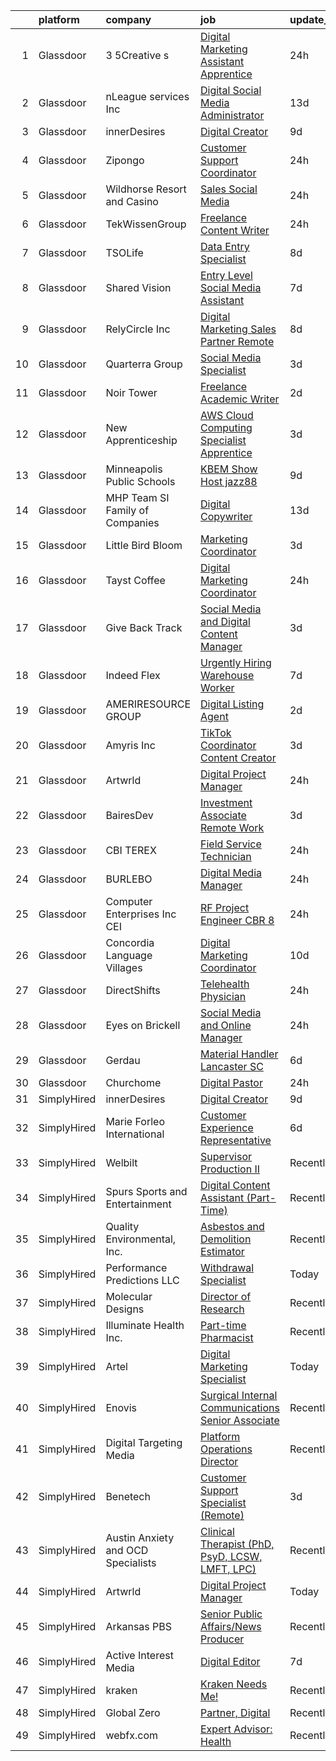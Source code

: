 

|    | platform    | company                            | job                                                                                                                                                                                                                                                                                                                                                                                                                                                                                                                                                                                                                                                                                                                                                                                                                                                                                                                                                                                                                                                                                 | update_time   | location             |
|---:|:------------|:-----------------------------------|:------------------------------------------------------------------------------------------------------------------------------------------------------------------------------------------------------------------------------------------------------------------------------------------------------------------------------------------------------------------------------------------------------------------------------------------------------------------------------------------------------------------------------------------------------------------------------------------------------------------------------------------------------------------------------------------------------------------------------------------------------------------------------------------------------------------------------------------------------------------------------------------------------------------------------------------------------------------------------------------------------------------------------------------------------------------------------------|:--------------|:---------------------|
|  1 | Glassdoor   | 3 5Creative s                      | [Digital Marketing Assistant Apprentice](https://www.glassdoor.com/partner/jobListing.htm?pos=112&ao=1136043&s=58&guid=000001826cc8335ab9d8ab4fe4fa5fe2&src=GD_JOB_AD&t=SR&vt=w&ea=1&cs=1_7d4514d0&cb=1659682436588&jobListingId=1008053444346&jrtk=3-0-1g9mcgctckbnv801-1g9mcgctritn8801-0ae0536ea95b51f2-)                                                                                                                                                                                                                                                                                                                                                                                                                                                                                                                                                                                                                                                                                                                                                                        | 24h           | Remote               |
|  2 | Glassdoor   | nLeague services Inc               | [Digital Social Media Administrator](https://www.glassdoor.com/partner/jobListing.htm?pos=111&ao=1136043&s=58&guid=000001826cc8335ab9d8ab4fe4fa5fe2&src=GD_JOB_AD&t=SR&vt=w&ea=1&cs=1_80b0e049&cb=1659682436588&jobListingId=1008023011583&jrtk=3-0-1g9mcgctckbnv801-1g9mcgctritn8801-41b84dfd87e58173-)                                                                                                                                                                                                                                                                                                                                                                                                                                                                                                                                                                                                                                                                                                                                                                            | 13d           | Atlanta, GA          |
|  3 | Glassdoor   | innerDesires                       | [Digital Creator](https://www.glassdoor.com/partner/jobListing.htm?pos=126&ao=1136043&s=58&guid=000001826cc8335ab9d8ab4fe4fa5fe2&src=GD_JOB_AD&t=SR&vt=w&ea=1&cs=1_a495c03e&cb=1659682436592&jobListingId=1008031587564&jrtk=3-0-1g9mcgctckbnv801-1g9mcgctritn8801-95ee0013a0241e9b-)                                                                                                                                                                                                                                                                                                                                                                                                                                                                                                                                                                                                                                                                                                                                                                                               | 9d            | Remote               |
|  4 | Glassdoor   | Zipongo                            | [Customer Support Coordinator](https://www.glassdoor.com/partner/jobListing.htm?pos=114&ao=1136043&s=58&guid=000001826cc8335ab9d8ab4fe4fa5fe2&src=GD_JOB_AD&t=SR&vt=w&cs=1_1b8f4ea1&cb=1659682436588&jobListingId=1008053678744&jrtk=3-0-1g9mcgctckbnv801-1g9mcgctritn8801-3063e88d8d068d2f-)                                                                                                                                                                                                                                                                                                                                                                                                                                                                                                                                                                                                                                                                                                                                                                                       | 24h           | Remote               |
|  5 | Glassdoor   | Wildhorse Resort and Casino        | [Sales Social Media](https://www.glassdoor.com/partner/jobListing.htm?pos=127&ao=1136043&s=58&guid=000001826cc8335ab9d8ab4fe4fa5fe2&src=GD_JOB_AD&t=SR&vt=w&cs=1_45adc206&cb=1659682436592&jobListingId=1008052539088&jrtk=3-0-1g9mcgctckbnv801-1g9mcgctritn8801-4a206c242d0c54ba-)                                                                                                                                                                                                                                                                                                                                                                                                                                                                                                                                                                                                                                                                                                                                                                                                 | 24h           | Pendleton, OR        |
|  6 | Glassdoor   | TekWissenGroup                     | [Freelance Content Writer](https://www.glassdoor.com/partner/jobListing.htm?pos=110&ao=1136043&s=58&guid=000001826cc8335ab9d8ab4fe4fa5fe2&src=GD_JOB_AD&t=SR&vt=w&ea=1&cs=1_79913602&cb=1659682436588&jobListingId=1008053754064&jrtk=3-0-1g9mcgctckbnv801-1g9mcgctritn8801-d685082f1ff670b2-)                                                                                                                                                                                                                                                                                                                                                                                                                                                                                                                                                                                                                                                                                                                                                                                      | 24h           | Remote               |
|  7 | Glassdoor   | TSOLife                            | [Data Entry Specialist](https://www.glassdoor.com/partner/jobListing.htm?pos=117&ao=1136043&s=58&guid=000001826cc8335ab9d8ab4fe4fa5fe2&src=GD_JOB_AD&t=SR&vt=w&ea=1&cs=1_0dd3cbb2&cb=1659682436589&jobListingId=1008033924059&jrtk=3-0-1g9mcgctckbnv801-1g9mcgctritn8801-9be52143023b0d66-)                                                                                                                                                                                                                                                                                                                                                                                                                                                                                                                                                                                                                                                                                                                                                                                         | 8d            | Remote               |
|  8 | Glassdoor   | Shared Vision                      | [Entry Level Social Media Assistant](https://www.glassdoor.com/partner/jobListing.htm?pos=129&ao=1136043&s=58&guid=000001826cc8335ab9d8ab4fe4fa5fe2&src=GD_JOB_AD&t=SR&vt=w&ea=1&cs=1_5ec70bc9&cb=1659682436592&jobListingId=1008036495412&jrtk=3-0-1g9mcgctckbnv801-1g9mcgctritn8801-2f8868b02b8dc3ec-)                                                                                                                                                                                                                                                                                                                                                                                                                                                                                                                                                                                                                                                                                                                                                                            | 7d            | Newark, NJ           |
|  9 | Glassdoor   | RelyCircle Inc                     | [Digital Marketing Sales Partner  Remote ](https://www.glassdoor.com/partner/jobListing.htm?pos=130&ao=1136043&s=58&guid=000001826cc8335ab9d8ab4fe4fa5fe2&src=GD_JOB_AD&t=SR&vt=w&ea=1&cs=1_0ebfe754&cb=1659682436592&jobListingId=1008033557953&jrtk=3-0-1g9mcgctckbnv801-1g9mcgctritn8801-5a0105498e9930de-)                                                                                                                                                                                                                                                                                                                                                                                                                                                                                                                                                                                                                                                                                                                                                                      | 8d            | Remote               |
| 10 | Glassdoor   | Quarterra Group                    | [Social Media Specialist](https://www.glassdoor.com/partner/jobListing.htm?pos=122&ao=1136043&s=58&guid=000001826cc8335ab9d8ab4fe4fa5fe2&src=GD_JOB_AD&t=SR&vt=w&cs=1_5a331cf9&cb=1659682436591&jobListingId=1008044650081&jrtk=3-0-1g9mcgctckbnv801-1g9mcgctritn8801-55d74523bd60c6b0-)                                                                                                                                                                                                                                                                                                                                                                                                                                                                                                                                                                                                                                                                                                                                                                                            | 3d            | Remote               |
| 11 | Glassdoor   | Noir Tower                         | [Freelance Academic Writer](https://www.glassdoor.com/partner/jobListing.htm?pos=108&ao=1110586&s=58&guid=000001826cc8335ab9d8ab4fe4fa5fe2&src=GD_JOB_AD&t=SR&vt=w&ea=1&cs=1_72f5f51a&cb=1659682436588&jobListingId=1008047757568&cpc=3BA4CE39D5B5DEF5&jrtk=3-0-1g9mcgctckbnv801-1g9mcgctritn8801-b895c542e8914a04--6NYlbfkN0DynFjwcm2UTAgtpqs8aZF81BvIvI5YaFRdS9GdIXZEr0i-YMPlnMTs5y4Q2AM1ruFKIecpAVvJXiS2-i9KFc-TH4BsBLjn4KHSR_2HO30J8x-IpXR9dYYfwvtil0BZIRTHyRGcnXHwJcQI1QBc0fIUz83RlNcPZza8_fM4r6TK2TFqnpTyw-NSwwKMSBWKUARvsLNncXgAPyApYy-15U5qrzz38ELzKqWgKDVjO-E-zaTj9nv1akHXVu2vuhIwRaLH5Zr90itIGr47pj-owYApP4jh-sJ1D4bIT6gr2gFH5pJQ-NVwX-QPC1qKlwxy1Z6aQEVDiAcHMJvBApFXKv3n1d3yJj2sfzy-aYIIofBs-l3yose7h5aMFCEYEIJBkP2n-kjv1uX-rWjF_Do7Gvqwb5e6LKn9kfYVr8-pDHpY5N3TmlsC4v7yLAvq2vmk4Gg88DDmGQ5W7WEgaAXuBZqMgq_IKGDsBt4Hd5ySOR7lQdkn8Sq8-XSdFMkzJnDMQmI%3D)                                                                                                                                                                                                                  | 2d            | Remote               |
| 12 | Glassdoor   | New Apprenticeship                 | [AWS Cloud Computing Specialist    Apprentice](https://www.glassdoor.com/partner/jobListing.htm?pos=102&ao=1110586&s=58&guid=000001826cc8335ab9d8ab4fe4fa5fe2&src=GD_JOB_AD&t=SR&vt=w&cs=1_812c7cdf&cb=1659682436587&jobListingId=1008044968096&cpc=F45C15D234B746DE&jrtk=3-0-1g9mcgctckbnv801-1g9mcgctritn8801-3723b2589ed03ea5--6NYlbfkN0DTBj4QuFnqhUtF9Z2VxXbtwG9o9MshGMGKhqGuRanbG3VkiVnVECDd8UUWybx5EbGppk_dVYJPP9QUX7o44HC81uLZt5vBkpAdPfpiRUh2DPMfGQgSgpTDC2aDi1DPi5yWOamlafpktJ6fmTAc2ed5gGRUyRTmqNNSPfeqcy2M_TXj_haSomyjguxKvgGT7IWZNIXTsHmxL4VKqHbHLC2GH8V66ueHmA7H-VDNoGsdLlb9gFMwXfDPF8cX0gYpq8EHhjZ5LlxIfhMC3J6aDs7WuMs6RpUcYyIzQui3k_bZx7ITNlMzbHpCTRue-GbmkEf_d3QfAazJ9qkO7vYegpvnhjvIIIiZmbjy4cCgcJdUA_Qn4la17tZancPQD2stdRTAxSZhUEhU_5ggnrZMZFuFb4B1s412iBw23p8txmCS77LLcCBKP3TCvqiFcsLPKKywEaqxtEY-0_OlagyZf9ak)                                                                                                                                                                                                                                                  | 3d            | Indianapolis, IN     |
| 13 | Glassdoor   | Minneapolis Public Schools         | [KBEM Show Host  jazz88 ](https://www.glassdoor.com/partner/jobListing.htm?pos=125&ao=1136043&s=58&guid=000001826cc8335ab9d8ab4fe4fa5fe2&src=GD_JOB_AD&t=SR&vt=w&cs=1_1010f6dc&cb=1659682436592&jobListingId=1008031757353&jrtk=3-0-1g9mcgctckbnv801-1g9mcgctritn8801-c4db09ea93f66203-)                                                                                                                                                                                                                                                                                                                                                                                                                                                                                                                                                                                                                                                                                                                                                                                            | 9d            | Minneapolis, MN      |
| 14 | Glassdoor   | MHP Team SI Family of Companies    | [Digital Copywriter](https://www.glassdoor.com/partner/jobListing.htm?pos=118&ao=1136043&s=58&guid=000001826cc8335ab9d8ab4fe4fa5fe2&src=GD_JOB_AD&t=SR&vt=w&cs=1_e6e6a55e&cb=1659682436589&jobListingId=1008023239858&jrtk=3-0-1g9mcgctckbnv801-1g9mcgctritn8801-529b942ac35afa87-)                                                                                                                                                                                                                                                                                                                                                                                                                                                                                                                                                                                                                                                                                                                                                                                                 | 13d           | Remote               |
| 15 | Glassdoor   | Little Bird Bloom                  | [Marketing Coordinator](https://www.glassdoor.com/partner/jobListing.htm?pos=106&ao=1110586&s=58&guid=000001826cc8335ab9d8ab4fe4fa5fe2&src=GD_JOB_AD&t=SR&vt=w&cs=1_cd9fc383&cb=1659682436587&jobListingId=1008045714426&cpc=AC285F3A3ECA6BB0&jrtk=3-0-1g9mcgctckbnv801-1g9mcgctritn8801-f3566fcb32409e67--6NYlbfkN0DAIe5QNSLFGa0_VC0eXzdOuuEqzQA_iTX-kzlWqj7tTFusxOctVH548IIqtbGko3oTqylMRYjrDRvr0PrLV2gG3GHEptDJ7USXOxMCkle1V_bRltWk7ptn3H6jwz5E55wqnNc23MGi7YCfHlpIjnRZwBpUDVf_8Am1mY8qRagDZjxDm_OmjU9-5TjNC7Ag_TxfadOpUY6N_rOlV9wIGV78Eqgbe91Ua_kDK9_EfzXB910jc87iLtGGBwm628XqQvcvg-94jR12rJWoOPTs6VJ4Lx9RJTgF2lJjS_eeDClApAUT5b4kY3uPtxsoeSGEhScRpOf_4Wssg3tELYfDbnKyE7xmljTj-QFlrzpbDV5TUrZntTgxCsQvsnSZSnIRq22tgTkFLSCWVS5ae5KmvHU1PiWBuZTRh6P6oGOqBsSlZB3bU_JCe9ghGIkc0xZXO0pY7wv30Wd1fbS2_niRzuIL)                                                                                                                                                                                                                                                                         | 3d            | Remote               |
| 16 | Glassdoor   | Tayst Coffee                       | [Digital Marketing Coordinator](https://www.glassdoor.com/partner/jobListing.htm?pos=121&ao=1136043&s=58&guid=000001826cc8335ab9d8ab4fe4fa5fe2&src=GD_JOB_AD&t=SR&vt=w&ea=1&cs=1_bd2efea1&cb=1659682436591&jobListingId=1008053534135&jrtk=3-0-1g9mcgctckbnv801-1g9mcgctritn8801-702a5f0a5a914194-)                                                                                                                                                                                                                                                                                                                                                                                                                                                                                                                                                                                                                                                                                                                                                                                 | 24h           | Remote               |
| 17 | Glassdoor   | Give Back Track                    | [Social Media and Digital Content Manager](https://www.glassdoor.com/partner/jobListing.htm?pos=116&ao=1136043&s=58&guid=000001826cc8335ab9d8ab4fe4fa5fe2&src=GD_JOB_AD&t=SR&vt=w&ea=1&cs=1_a365328a&cb=1659682436589&jobListingId=1008045919906&jrtk=3-0-1g9mcgctckbnv801-1g9mcgctritn8801-2a528be536163115-)                                                                                                                                                                                                                                                                                                                                                                                                                                                                                                                                                                                                                                                                                                                                                                      | 3d            | Remote               |
| 18 | Glassdoor   | Indeed Flex                        | [Urgently Hiring  Warehouse Worker](https://www.glassdoor.com/partner/jobListing.htm?pos=103&ao=1110586&s=58&guid=000001826cc8335ab9d8ab4fe4fa5fe2&src=GD_JOB_AD&t=SR&vt=w&cs=1_229157d0&cb=1659682436587&jobListingId=1008035570265&cpc=A0032DE20586B9BD&jrtk=3-0-1g9mcgctckbnv801-1g9mcgctritn8801-1d97adb40941aca8--6NYlbfkN0AVTMdwzNofiSdNNiUQE6qdFc71LVBFT7n-rCukDorc53tXNcs0iX3NGuRmH4gq90s7_KM6trph1tWCY9vU4Z6whtW6wVxjXFhggRUkGXOQ7LsKfVBYHDBHwaCRHh0c_gnGfWbjEj6PmVCF70KF3qeG03RJUhSUn_0qKSbtNqTHfvjaZ9CXF73vdN0Ip8xvN5gnQU5MVY5abgnJms5FRN00reP6TVxFWbEOpY-B1IOVfJlyuKOq3obpOi14jkpeeqDZNs4KLGfDSggkZN0k32HHDb_4cEolOLozlVQbi53mxyoSHxchk4LzNPvdpa3Wvd7Zl2iHTvCTybyzdAxuEaE-qQDycB1r4cqU_IoooeHfPpAqjA57iFkTpEu_U6DQSQaib4ht0eP5chtOSF7n-3ty169XggM70Ech34RHp16FDvYFU0TMfzvIm2e9IWSdfbQXzUziXFtzMxwKyR6q2UvKWCPBsrj12d9igvY_jrEmU0FaEzuWts7wVtmfix2wvTpy5mbZ1_D7al5J5za4xa2bqPBdFCUkqctfbklMNBJGEdLtK1oXoqr0tFpX3YUCnnnS9isXddHZoxa5U2l6ZC8ZQ9cum63-t8-Z_5ksmXwO9CUD1EltQko9SraGDf4B9oMQ6pXSmc5RM2sbAweicd2eMukrxKhJWbNRQ5sCH4XdKJll1vYjIkTt2a1-fhKSxVmcU2EEYP7AdQ%3D%3D) | 7d            | Plano, TX            |
| 19 | Glassdoor   | AMERIRESOURCE GROUP                | [Digital Listing Agent](https://www.glassdoor.com/partner/jobListing.htm?pos=124&ao=1136043&s=58&guid=000001826cc8335ab9d8ab4fe4fa5fe2&src=GD_JOB_AD&t=SR&vt=w&ea=1&cs=1_89dee0e5&cb=1659682436592&jobListingId=1008047549707&jrtk=3-0-1g9mcgctckbnv801-1g9mcgctritn8801-94c691d9613785f9-)                                                                                                                                                                                                                                                                                                                                                                                                                                                                                                                                                                                                                                                                                                                                                                                         | 2d            | Oklahoma City, OK    |
| 20 | Glassdoor   | Amyris  Inc                        | [TikTok Coordinator   Content Creator](https://www.glassdoor.com/partner/jobListing.htm?pos=119&ao=1136043&s=58&guid=000001826cc8335ab9d8ab4fe4fa5fe2&src=GD_JOB_AD&t=SR&vt=w&cs=1_d3cd191e&cb=1659682436591&jobListingId=1008045238765&jrtk=3-0-1g9mcgctckbnv801-1g9mcgctritn8801-8a483ab158bb4267-)                                                                                                                                                                                                                                                                                                                                                                                                                                                                                                                                                                                                                                                                                                                                                                               | 3d            | Remote               |
| 21 | Glassdoor   | Artwrld                            | [Digital Project Manager](https://www.glassdoor.com/partner/jobListing.htm?pos=123&ao=1136043&s=58&guid=000001826cc8335ab9d8ab4fe4fa5fe2&src=GD_JOB_AD&t=SR&vt=w&ea=1&cs=1_598e61ff&cb=1659682436591&jobListingId=1008053306441&jrtk=3-0-1g9mcgctckbnv801-1g9mcgctritn8801-01391a40baccc29e-)                                                                                                                                                                                                                                                                                                                                                                                                                                                                                                                                                                                                                                                                                                                                                                                       | 24h           | Remote               |
| 22 | Glassdoor   | BairesDev                          | [Investment Associate   Remote Work](https://www.glassdoor.com/partner/jobListing.htm?pos=107&ao=1110586&s=58&guid=000001826cc8335ab9d8ab4fe4fa5fe2&src=GD_JOB_AD&t=SR&vt=w&cs=1_418de536&cb=1659682436587&jobListingId=1008044257053&cpc=9908D8D4413DBB8A&jrtk=3-0-1g9mcgctckbnv801-1g9mcgctritn8801-69f396006fcf34c9--6NYlbfkN0BfEGkshao4EhrCCf7LYqKO8VNtf9vkQrewuI3DmTR_-G3zJxSBeo1O-SB_lpKRvkMouHs_ju3K12l-09ZLJPjrmaZulDaPP_p-YmMHFEtj7FM34-0mMQwUg876NYDd11trYp2cBAF9OrjRGAFSzX7-J5tzU9TWGbuckw_OmejSw8ooWpMF8ck6fGgJuOSX3qji1s5NwQjDdVxeBCE2idUJE4kdcBM2FjxZU1N2BJ_07whMSoRe4tYqOZVxTyetZH6YayQAYfCxK_uTDsYFBCN46KEivjlhDPHf3F6jlbeha-4ZDVJm0MW0YhHRaP6ojTHd63uLbGrGm7wVqBq0e-_OrL4xkrItnxshnzK47-mQ5dtwhQxy3omDAztddkmDkLIepoxDMHwrotnw1wWGQBuSmjW1PKIjkL619U8UUUu1BcdajSFHrQqbZ_dLnQ9yp9wNVTySyrgYRv2AMpDr-9Lgix5JqRTsKyrMwQmgLRfaf2crzN9bHfffqpLIaUfXxIy0C2koOsapCofIzgC1WAtiXSKHB7mtIl44bAMKKJvUhl7bLq3rGOeHMohvMQpX8T37pAbs1RqgqJwtxMrg8x67)                                                                                                                            | 3d            | San Francisco, CA    |
| 23 | Glassdoor   | CBI TEREX                          | [Field Service Technician](https://www.glassdoor.com/partner/jobListing.htm?pos=104&ao=1110586&s=58&guid=000001826cc8335ab9d8ab4fe4fa5fe2&src=GD_JOB_AD&t=SR&vt=w&ea=1&cs=1_e44a7d87&cb=1659682436587&jobListingId=1008052927486&cpc=E04C949A9101C6A2&jrtk=3-0-1g9mcgctckbnv801-1g9mcgctritn8801-afb67328249078ab--6NYlbfkN0CwDd92QON8D4pcKX-kWE-GdcLE_GUtwvLjY1VtlGAtZYlf43MDeCyGUp5GpY7YW9JlcovSqO2BcTgU7IfB3S72aBjM0lCnaDKOBQamOgkksGZCxKuY8E8cljjhoO9kcKi98CrkXKXj0dAQbPB1DPZVYWLWvuDftIXNLZy0RWPmrBZoeLwk18FuuPaNd1QXWoyt6P3_6Nwg8KRo4ut3FmvOuvuuYTwU-Y7iF7C52dDjLzt4MnUo2C0TU-JGPwBCI7VjwnyH6GS3MATkRvTnKwC0B2_ZuNTbTHIgs5WUfsRiR-fG9Z-DSZRzZfVU8Qlb2feNIYbRHkmGL--I5AVTpMt-WWkffp7p9FTxTGkPyCsXH75gsLD027CHQpQuDzEroTEVAEZTPGIfV1dOs090v7YF1yWQgmHzttbdI2vKtHi2M_-O-UfxSLozktXI3q7dmMvlgir_5BqdaahrCJCcRKxftaPKNTVnX5p52iFKjpYnbJ_EuCeSiZt_qh9k7fcnQ-lSc8OhVLuINQ%3D%3D)                                                                                                                                                                                                     | 24h           | Newton, NH           |
| 24 | Glassdoor   | BURLEBO                            | [Digital Media Manager](https://www.glassdoor.com/partner/jobListing.htm?pos=105&ao=1110586&s=58&guid=000001826cc8335ab9d8ab4fe4fa5fe2&src=GD_JOB_AD&t=SR&vt=w&ea=1&cs=1_3d3483eb&cb=1659682436588&jobListingId=1008053506246&cpc=87A0A889578C8297&jrtk=3-0-1g9mcgctckbnv801-1g9mcgctritn8801-61d7563f7bcb0855--6NYlbfkN0DzaDHVbxJ-LJZej0v9fk4K-FwNocoxjQ_zxp68kPBvcjL-avehQOkeLqAp8bzUMQFm0PF4rdfUBZ-jXSbWyb9_DzYmaVyRgAVOMxdmKh7HensJJYYJOrfIhCpQ9uNR7okpxTZeRi8ZKxAFOXShspfPWya4G3PwQkSB4WXbpSFDIUn_tMGlWMVSXY2G1KL3zP_EVzVcBucQhe2Pj9cFVU8p54DUPj_1o0xQdL6jLQsmlIb8Du9XfImLdZM_WlJoNA6JcVYdShZGQ1qv-lk6OqhNY-YGJyxCjt1c00QwKuDAkOBSFJsuVINQYOF8mSWslo1k6z37Mqx0b5fyGGgb2bDuWPhx2m5EYB5RwYj9B-mUfQSAJ9V_mNlURtcb2v110Fsi1FTit2sbBRHmZ5TBJtV_-F11hI3ksBMledxyMtf0m24Hz42gRvC5sT0R_MPmbMM8A2SguMP1tYnIAu2C_jtaK14l0-iW5tQaxT4WMuwhC2nzaUv8AlOFzbpj1oUvrjM%3D)                                                                                                                                                                                                                      | 24h           | Dripping Springs, TX |
| 25 | Glassdoor   | Computer Enterprises  Inc   CEI    | [RF Project Engineer  CBR 8 ](https://www.glassdoor.com/partner/jobListing.htm?pos=109&ao=1110586&s=58&guid=000001826cc8335ab9d8ab4fe4fa5fe2&src=GD_JOB_AD&t=SR&vt=w&ea=1&cs=1_614d150f&cb=1659682436588&jobListingId=1008053522894&cpc=654405A9B1E0A9F5&jrtk=3-0-1g9mcgctckbnv801-1g9mcgctritn8801-6203248a6b912147--6NYlbfkN0AVVnl_N3xmP3MApcGA3sr6MLnz8P423WWILI1WvbjE8Ry71v-lom9NKs8rBQiPPSfiRooh4V0qZzyJTaEDs5wH3OuiB7-CJ2ziZiTfDgE2mvDonDGw_A4ZzNFs39czculDRqbYjqwEYoaCzSBxoFsp9kO64addqksu7DJJSZNgAKQrlmClNgwPRy-o-oPiRU37q_xjZOxOPsMdFQ-zjqI4EfmIvVWa-YW1tf1YKw9PsXxYLg4iCi_eiJOwaEzDvhm9HIBzb2nBuUQZ-jmJjKIAfZq3ui3Posl6e89PaWtPGdMVnKW1BEVJpkDifLGeXdffWDuWTPappnbUCCphH2hHD5vn-4dckFvRtI4QSfhB5ztttPAXXBBvVIe_azVZFe2lXGAnAWu1OrlT0oNcs7YdWtEECHZXrZ0EHfIElz3MpWkM4MPFGrjUZ5utgSpmsvRXcQz_NriIwAAiLnqFtplqwRdYIFdLLzC9waVzdaaFc_hq4BMBFXy87iNmRUz2dOe-soYqXxg-LYAAkysoVCTg)                                                                                                                                                                                              | 24h           | Remote               |
| 26 | Glassdoor   | Concordia Language Villages        | [Digital Marketing Coordinator](https://www.glassdoor.com/partner/jobListing.htm?pos=128&ao=1136043&s=58&guid=000001826cc8335ab9d8ab4fe4fa5fe2&src=GD_JOB_AD&t=SR&vt=w&cs=1_d056ddef&cb=1659682436592&jobListingId=1008028443125&jrtk=3-0-1g9mcgctckbnv801-1g9mcgctritn8801-72646c31eadb05ce-)                                                                                                                                                                                                                                                                                                                                                                                                                                                                                                                                                                                                                                                                                                                                                                                      | 10d           | Moorhead, MN         |
| 27 | Glassdoor   | DirectShifts                       | [Telehealth Physician](https://www.glassdoor.com/partner/jobListing.htm?pos=101&ao=1110586&s=58&guid=000001826cc8335ab9d8ab4fe4fa5fe2&src=GD_JOB_AD&t=SR&vt=w&cs=1_add97bc0&cb=1659682436587&jobListingId=1008053717320&cpc=39A4E8CE329AB187&jrtk=3-0-1g9mcgctckbnv801-1g9mcgctritn8801-e30936af7602a117--6NYlbfkN0BCFq8lEkSwjrvcJWPlB2__xSvYJToQyCtIMH_LlgyDfoc_ILnj_tQooqUa0K0eyBJx9YXk9qoPhrdC-DaU4-lGmNSMd1RKyV58xhE-pIDh6O2NFGW6LJli9Jm7sA2do5cGPYgGf2gdOb5OiKK32GwlXURPTqurp1mdSubnBla3WEwWEzvFYWA_iSwmpryvrX-_CjGaFhMXXupTtPYQSNh6uDRgYt1vyUgEwWEIc2kEoj4-nrAkxv4mdHZWDnWpg67W9XMp0A0mLojUGn0Kuh4LBbCJleXDiJEHpmiJULPPK-7b_h0rPiXohaXFNdGvOmHlZ2KvgeMQe8LVQAp-K0kozL76HUPf7ux5WYe6htExNqgel8R_NeJ1Y6BstimEmOOsRwG17EwRoXc2OdRl1TwsfzcnLGV1q5Ywj1qn4cgRjcf2A_uhNmI5P1dK68AL1OLHyVPDMm4kQn2Axok8cLep0TmDFwMytTI%3D)                                                                                                                                                                                                                                                            | 24h           | Remote               |
| 28 | Glassdoor   | Eyes on Brickell                   | [Social Media and Online Manager](https://www.glassdoor.com/partner/jobListing.htm?pos=115&ao=1136043&s=58&guid=000001826cc8335ab9d8ab4fe4fa5fe2&src=GD_JOB_AD&t=SR&vt=w&ea=1&cs=1_c15b46c3&cb=1659682436588&jobListingId=1008053506445&jrtk=3-0-1g9mcgctckbnv801-1g9mcgctritn8801-0fe4032fbd150efb-)                                                                                                                                                                                                                                                                                                                                                                                                                                                                                                                                                                                                                                                                                                                                                                               | 24h           | Miami, FL            |
| 29 | Glassdoor   | Gerdau                             | [Material Handler   Lancaster  SC](https://www.glassdoor.com/partner/jobListing.htm?pos=113&ao=1136043&s=58&guid=000001826cc8335ab9d8ab4fe4fa5fe2&src=GD_JOB_AD&t=SR&vt=w&cs=1_b1e4cfb0&cb=1659682436588&jobListingId=1008038376491&jrtk=3-0-1g9mcgctckbnv801-1g9mcgctritn8801-189f14ce633cdbc1-)                                                                                                                                                                                                                                                                                                                                                                                                                                                                                                                                                                                                                                                                                                                                                                                   | 6d            | Lancaster, SC        |
| 30 | Glassdoor   | Churchome                          | [Digital Pastor](https://www.glassdoor.com/partner/jobListing.htm?pos=120&ao=1136043&s=58&guid=000001826cc8335ab9d8ab4fe4fa5fe2&src=GD_JOB_AD&t=SR&vt=w&ea=1&cs=1_d7471cf7&cb=1659682436591&jobListingId=1008052737437&jrtk=3-0-1g9mcgctckbnv801-1g9mcgctritn8801-95b384c1809c8997-)                                                                                                                                                                                                                                                                                                                                                                                                                                                                                                                                                                                                                                                                                                                                                                                                | 24h           | Remote               |
| 31 | SimplyHired | innerDesires                       | [Digital Creator](https://www.simplyhired.com/job/MNBUC8g6jCthcNuvlz-m0cFTqTzbWvychlZiBrqYSEEJMTIcUgru6Q?q=digital+platform)                                                                                                                                                                                                                                                                                                                                                                                                                                                                                                                                                                                                                                                                                                                                                                                                                                                                                                                                                        | 9d            | Remote               |
| 32 | SimplyHired | Marie Forleo International         | [Customer Experience Representative](https://www.simplyhired.com/job/VmW8MIiQENoTGBxf2vDv20QnGAt6lL8EEK2KnxMONUSt06eZhmSGHw?q=digital+platform)                                                                                                                                                                                                                                                                                                                                                                                                                                                                                                                                                                                                                                                                                                                                                                                                                                                                                                                                     | 6d            | Remote               |
| 33 | SimplyHired | Welbilt                            | [Supervisor Production II](https://www.simplyhired.com/job/WoqTzImVryLBdx201mV4zyLGdyDbzo6rZww0G5WV1uqyAT_Cxsdueg?q=digital+platform)                                                                                                                                                                                                                                                                                                                                                                                                                                                                                                                                                                                                                                                                                                                                                                                                                                                                                                                                               | Recently      | Mount Pleasant, MI   |
| 34 | SimplyHired | Spurs Sports and Entertainment     | [Digital Content Assistant (Part-Time)](https://www.simplyhired.com/job/eX7-_xPTYW5vgJOHiGjF7-LbyIUWDLzS_qlbU4GgxCbuUYE5L2IWHQ?q=digital+platform)                                                                                                                                                                                                                                                                                                                                                                                                                                                                                                                                                                                                                                                                                                                                                                                                                                                                                                                                  | Recently      | San Antonio, TX      |
| 35 | SimplyHired | Quality Environmental, Inc.        | [Asbestos and Demolition Estimator](https://www.simplyhired.com/job/Xp28goQL8bI4DdsTIc2Kjjc6i45Qe6WuKmh6A-Ilm_89lSswagrnUw?q=digital+platform)                                                                                                                                                                                                                                                                                                                                                                                                                                                                                                                                                                                                                                                                                                                                                                                                                                                                                                                                      | Recently      | Santa Fe Springs, CA |
| 36 | SimplyHired | Performance Predictions LLC        | [Withdrawal Specialist](https://www.simplyhired.com/job/3w5a-vmTklN4DXr9F_0faeoSJW6ZnrPGIlMR74o7J9J3Gb0ZocYdYw?q=digital+platform)                                                                                                                                                                                                                                                                                                                                                                                                                                                                                                                                                                                                                                                                                                                                                                                                                                                                                                                                                  | Today         | Remote               |
| 37 | SimplyHired | Molecular Designs                  | [Director of Research](https://www.simplyhired.com/job/DIhrutE1StA_2GgR74lFtwmpLqcgPuwhi1Qzg1Ew-xiqZc0YXs2saA?q=digital+platform)                                                                                                                                                                                                                                                                                                                                                                                                                                                                                                                                                                                                                                                                                                                                                                                                                                                                                                                                                   | Recently      | Birmingham, AL       |
| 38 | SimplyHired | Illuminate Health Inc.             | [Part-time Pharmacist](https://www.simplyhired.com/job/vNkE1aMrMaCJPd-2zu4drkcYSJ4xzBg6OYvhC-DtxQDa4IGayBwA5w?q=digital+platform)                                                                                                                                                                                                                                                                                                                                                                                                                                                                                                                                                                                                                                                                                                                                                                                                                                                                                                                                                   | Recently      | Remote               |
| 39 | SimplyHired | Artel                              | [Digital Marketing Specialist](https://www.simplyhired.com/job/0HYxMhSwzXKUtRUsrEV1h-CcZQyQgLvYGW1lo5IZjwzk-_EdoIUOcA?q=digital+platform)                                                                                                                                                                                                                                                                                                                                                                                                                                                                                                                                                                                                                                                                                                                                                                                                                                                                                                                                           | Today         | Westbrook, ME        |
| 40 | SimplyHired | Enovis                             | [Surgical Internal Communications Senior Associate](https://www.simplyhired.com/job/pGyZA-friLntQGNIRdvKoscWryp53AFFQwwtltdB6vBRHqaUKx4Dqw?q=digital+platform)                                                                                                                                                                                                                                                                                                                                                                                                                                                                                                                                                                                                                                                                                                                                                                                                                                                                                                                      | Recently      | Austin, TX           |
| 41 | SimplyHired | Digital Targeting Media            | [Platform Operations Director](https://www.simplyhired.com/job/dmIY8NNgUEMVXh43QnjeddtUzxogwjcKGs3JsQe4ISP2TTlPlAxbpg?q=digital+platform)                                                                                                                                                                                                                                                                                                                                                                                                                                                                                                                                                                                                                                                                                                                                                                                                                                                                                                                                           | Recently      | Brookfield, WI       |
| 42 | SimplyHired | Benetech                           | [Customer Support Specialist (Remote)](https://www.simplyhired.com/job/dnifouyn3gY6Qbbu8NxhJodpDLWMiaoxWVwtTUaMPsalE1vjK-yCbA?q=digital+platform)                                                                                                                                                                                                                                                                                                                                                                                                                                                                                                                                                                                                                                                                                                                                                                                                                                                                                                                                   | 3d            | Remote               |
| 43 | SimplyHired | Austin Anxiety and OCD Specialists | [Clinical Therapist (PhD, PsyD, LCSW, LMFT, LPC)](https://www.simplyhired.com/job/riKYLNJD42sy86o1tXL121EJy3bV89NMW7cybDIgU2MhvKZgOq1tbA?q=digital+platform)                                                                                                                                                                                                                                                                                                                                                                                                                                                                                                                                                                                                                                                                                                                                                                                                                                                                                                                        | Recently      | Austin, TX           |
| 44 | SimplyHired | Artwrld                            | [Digital Project Manager](https://www.simplyhired.com/job/1qFgHJea2g-TBKqlMRP2h3bI-sDOYGNqfb9B1uZseaswiu41vBQsPA?q=digital+platform)                                                                                                                                                                                                                                                                                                                                                                                                                                                                                                                                                                                                                                                                                                                                                                                                                                                                                                                                                | Today         | Remote               |
| 45 | SimplyHired | Arkansas PBS                       | [Senior Public Affairs/News Producer](https://www.simplyhired.com/job/4S0ojlTDwQtH6Jm47Gu7krOir8r6oFmwcugWu8xAAUTTZVsfx9D7nQ?q=digital+platform)                                                                                                                                                                                                                                                                                                                                                                                                                                                                                                                                                                                                                                                                                                                                                                                                                                                                                                                                    | Recently      | Conway, AR           |
| 46 | SimplyHired | Active Interest Media              | [Digital Editor](https://www.simplyhired.com/job/Ll9NzhyEerPAxSqgPDdHay_UdJye4YzUSxIfzg5BYYOTboHoKPFO6g?q=digital+platform)                                                                                                                                                                                                                                                                                                                                                                                                                                                                                                                                                                                                                                                                                                                                                                                                                                                                                                                                                         | 7d            | Remote               |
| 47 | SimplyHired | kraken                             | [Kraken Needs Me!](https://www.simplyhired.com/job/gAOP7xEkGkhnWnpoVpXrs-Uaz_ge4OwDT6eKiIVQvo0GR8g02D9ebg?q=digital+platform)                                                                                                                                                                                                                                                                                                                                                                                                                                                                                                                                                                                                                                                                                                                                                                                                                                                                                                                                                       | Recently      | Remote               |
| 48 | SimplyHired | Global Zero                        | [Partner, Digital](https://www.simplyhired.com/job/nyWCcQ0jGOVQS14w59FHiL9xh26yAbgxpbPvXEBL8pT5HHAQQKcIeA?q=digital+platform)                                                                                                                                                                                                                                                                                                                                                                                                                                                                                                                                                                                                                                                                                                                                                                                                                                                                                                                                                       | Recently      | Remote               |
| 49 | SimplyHired | webfx.com                          | [Expert Advisor: Health](https://www.simplyhired.com/job/FGOJqamkokBh27NFXhgcIbkxESfYaYdkUvenUQ9BE0eqOlbzJDmuDA?q=digital+platform)                                                                                                                                                                                                                                                                                                                                                                                                                                                                                                                                                                                                                                                                                                                                                                                                                                                                                                                                                 | Recently      | Remote               |